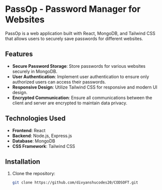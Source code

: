 # PassOp - Password Manager for Websites

PassOp is a web application built with React, MongoDB, and Tailwind CSS that allows users to securely save passwords for different websites.

## Features

- **Secure Password Storage**: Store passwords for various websites securely in MongoDB.
- **User Authentication**: Implement user authentication to ensure only authorized users can access their passwords.
- **Responsive Design**: Utilize Tailwind CSS for responsive and modern UI design.
- **Encrypted Communication**: Ensure all communications between the client and server are encrypted to maintain data privacy.

## Technologies Used

- **Frontend**: React
- **Backend**: Node.js, Express.js
- **Database**: MongoDB
- **CSS Framework**: Tailwind CSS

## Installation

1. Clone the repository:
   ```bash
   git clone https://github.com/divyanshucodes20/CODSOFT.git
